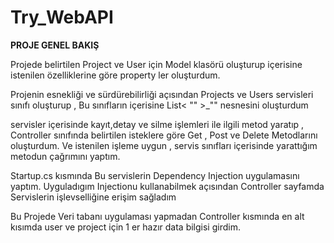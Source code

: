 # Try_WebAPI

**PROJE GENEL BAKIŞ**

Projede belirtilen Project ve User için Model klasörü oluşturup içerisine istenilen özelliklerine göre property ler oluşturdum.

 
Projenin esnekliği ve sürdürebilirliği açısından Projects ve Users servisleri sınıfı oluşturup , Bu sınıfların içerisine List< "" >_"" nesnesini oluşturdum 

servisler içerisinde kayıt,detay ve silme işlemleri ile ilgili 
metod yaratıp , Controller sınıfında belirtilen isteklere göre Get , Post ve Delete Metodlarını oluşturdum. Ve  istenilen işleme uygun , servis sınıfları içerisinde yarattığım  metodun çağrımını yaptım.

Startup.cs kısmında Bu servislerin Dependency Injection uygulamasını yaptım. 
Uyguladıgım Injectionu kullanabilmek açısından Controller sayfamda Servislerin işlevselliğine erişim sağladım 

Bu Projede Veri tabanı uygulaması yapmadan Controller kısmında en alt kısımda user ve project için 1 er hazır data bilgisi girdim.




